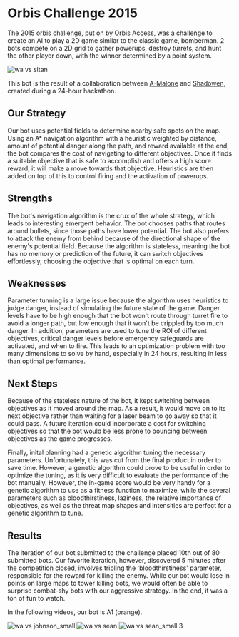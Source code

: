 # Orbis Challenge 2015
The 2015 orbis challenge, put on by Orbis Access, was a challenge to create an AI to play a 2D game similar to the classic game, bomberman. 2 bots compete on a 2D grid to gather powerups, destroy turrets, and hunt the other player down, with the winner determined by a point system.

![wa vs sitan](https://cloud.githubusercontent.com/assets/8551479/11615261/06a300ee-9c2a-11e5-9c65-097a47ea80f9.gif)

This bot is the result of a collaboration between [A-Malone](https://github.com/A-Malone) and [Shadowen](https://github.com/Shadowen), created during a 24-hour hackathon.

Our Strategy
------------
Our bot uses potential fields to determine nearby safe spots on the map. Using an A* navigation algorithm with a heuristic weighted by distance, amount of potential danger along the path, and reward available at the end, the bot compares the cost of navigating to different objectives. Once it finds a suitable objective that is safe to accomplish and offers a high score reward, it will make a move towards that objective. Heuristics are then added on top of this to control firing and the activation of powerups.

Strengths
---------
The bot's navigation algorithm is the crux of the whole strategy, which leads to interesting emergent behavior. The bot chooses paths that routes around bullets, since those paths have lower potential. The bot also prefers to attack the enemy from behind because of the directional shape of the enemy's potential field. Because the algorithm is stateless, meaning the bot has no memory or prediction of the future, it can switch objectives effortlessly, choosing the objective that is optimal on each turn.

Weaknesses
----------
Parameter tunning is a large issue because the algorithm uses heuristics to judge danger, instead of simulating the future state of the game. Danger levels have to be high enough that the bot won't route through turret fire to avoid a longer path, but low enough that it won't be crippled by too much danger. In addition, parameters are used to tune the ROI of different objectives, critical danger levels before emergency safeguards are activated, and when to fire. This leads to an optimization problem with too many dimensions to solve by hand, especially in 24 hours, resulting in less than optimal performance.

Next Steps
----------
Because of the stateless nature of the bot, it kept switching between objectives as it moved around the map. As a result, it would move on to its next objective rather than waiting for a laser beam to go away so that it could pass. A future iteration could incorporate a cost for switching objectives so that the bot would be less prone to bouncing between objectives as the game progresses.

Finally, inital planning had a genetic algorithm tuning the necessary parameters. Unfortunately, this was cut from the final product in order to save time. However, a genetic algorithm could prove to be useful in order to optimize the tuning, as it is very difficult to evaluate the performance of the bot manually. However, the in-game score would be very handy for a genetic algorithm to use as a fitness function to maximize, while the several parameters such as bloodthirstiness, laziness, the relative importance of objectives, as well as the threat map shapes and intensities are perfect for a genetic algorithm to tune.

Results
-------
The iteration of our bot submitted to the challenge placed 10th out of 80 submitted bots. Our favorite iteration, however, discovered 5 minutes after the competition closed, involves tripling the 'bloodthirstiness' parameter, responsible for the reward for killing the enemy. While our bot would lose in points on large maps to tower killing bots, we would often be able to surprise combat-shy bots with our aggressive strategy. In the end, it was a ton of fun to watch.

In the following videos, our bot is A1 (orange).

![wa vs johnson_small](https://cloud.githubusercontent.com/assets/8551479/11615256/069187a6-9c2a-11e5-96e2-2ce881029752.gif)
![wa vs sean](https://cloud.githubusercontent.com/assets/8551479/11615257/0695b5f6-9c2a-11e5-9da2-a8069e164abd.gif)
![wa vs sean_small 3](https://cloud.githubusercontent.com/assets/8551479/11615259/069ab68c-9c2a-11e5-936b-5013e2174255.gif)
